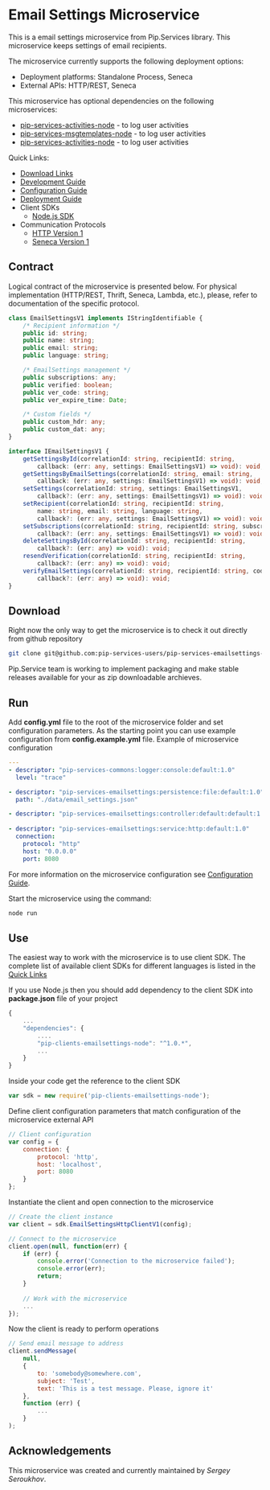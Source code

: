 # Email Settings Microservice

This is a email settings microservice from Pip.Services library. 
This microservice keeps settings of email recipients.

The microservice currently supports the following deployment options:
* Deployment platforms: Standalone Process, Seneca
* External APIs: HTTP/REST, Seneca

This microservice has optional dependencies on the following microservices:
- [pip-services-activities-node](https://github.com/pip-services-users/pip-services-activities-node) - to log user activities
- [pip-services-msgtemplates-node](https://github.com/pip-services-content/pip-services-msgtemplates-node) - to log user activities
- [pip-services-activities-node](https://github.com/pip-services-infrastructure/pip-services-emaildelivery-node) - to log user activities

<a name="links"></a> Quick Links:

* [Download Links](doc/Downloads.md)
* [Development Guide](doc/Development.md)
* [Configuration Guide](doc/Configuration.md)
* [Deployment Guide](doc/Deployment.md)
* Client SDKs
  - [Node.js SDK](https://github.com/pip-services-users/pip-clients-emailsettings-node)
* Communication Protocols
  - [HTTP Version 1](doc/HttpProtocolV1.md)
  - [Seneca Version 1](doc/SenecaProtocolV1.md)

##  Contract

Logical contract of the microservice is presented below. For physical implementation (HTTP/REST, Thrift, Seneca, Lambda, etc.),
please, refer to documentation of the specific protocol.

```typescript
class EmailSettingsV1 implements IStringIdentifiable {
    /* Recipient information */
    public id: string;
    public name: string;
    public email: string;
    public language: string;

    /* EmailSettings management */
    public subscriptions: any;
    public verified: boolean;
    public ver_code: string;
    public ver_expire_time: Date;

    /* Custom fields */
    public custom_hdr: any;
    public custom_dat: any;
}

interface IEmailSettingsV1 {
    getSettingsById(correlationId: string, recipientId: string,
        callback: (err: any, settings: EmailSettingsV1) => void): void;
    getSettingsByEmailSettings(correlationId: string, email: string,
        callback: (err: any, settings: EmailSettingsV1) => void): void;
    setSettings(correlationId: string, settings: EmailSettingsV1,
        callback?: (err: any, settings: EmailSettingsV1) => void): void;
    setRecipient(correlationId: string, recipientId: string,
        name: string, email: string, language: string,
        callback?: (err: any, settings: EmailSettingsV1) => void): void;
    setSubscriptions(correlationId: string, recipientId: string, subscriptions: any,
        callback?: (err: any, settings: EmailSettingsV1) => void): void;
    deleteSettingsById(correlationId: string, recipientId: string,
        callback?: (err: any) => void): void;
    resendVerification(correlationId: string, recipientId: string,
        callback?: (err: any) => void): void;
    verifyEmailSettings(correlationId: string, recipientId: string, code: string,
        callback?: (err: any) => void): void;
}
```

## Download

Right now the only way to get the microservice is to check it out directly from github repository
```bash
git clone git@github.com:pip-services-users/pip-services-emailsettings-node.git
```

Pip.Service team is working to implement packaging and make stable releases available for your 
as zip downloadable archieves.

## Run

Add **config.yml** file to the root of the microservice folder and set configuration parameters.
As the starting point you can use example configuration from **config.example.yml** file. 
Example of microservice configuration
```yaml
---
- descriptor: "pip-services-commons:logger:console:default:1.0"
  level: "trace"

- descriptor: "pip-services-emailsettings:persistence:file:default:1.0"
  path: "./data/email_settings.json"

- descriptor: "pip-services-emailsettings:controller:default:default:1.0"
  
- descriptor: "pip-services-emailsettings:service:http:default:1.0"
  connection:
    protocol: "http"
    host: "0.0.0.0"
    port: 8080
```
 
For more information on the microservice configuration see [Configuration Guide](Configuration.md).

Start the microservice using the command:
```bash
node run
```

## Use

The easiest way to work with the microservice is to use client SDK. 
The complete list of available client SDKs for different languages is listed in the [Quick Links](#links)

If you use Node.js then you should add dependency to the client SDK into **package.json** file of your project
```javascript
{
    ...
    "dependencies": {
        ....
        "pip-clients-emailsettings-node": "^1.0.*",
        ...
    }
}
```

Inside your code get the reference to the client SDK
```javascript
var sdk = new require('pip-clients-emailsettings-node');
```

Define client configuration parameters that match configuration of the microservice external API
```javascript
// Client configuration
var config = {
    connection: {
        protocol: 'http',
        host: 'localhost', 
        port: 8080
    }
};
```

Instantiate the client and open connection to the microservice
```javascript
// Create the client instance
var client = sdk.EmailSettingsHttpClientV1(config);

// Connect to the microservice
client.open(null, function(err) {
    if (err) {
        console.error('Connection to the microservice failed');
        console.error(err);
        return;
    }
    
    // Work with the microservice
    ...
});
```

Now the client is ready to perform operations
```javascript
// Send email message to address
client.sendMessage(
    null,
    { 
        to: 'somebody@somewhere.com',
        subject: 'Test',
        text: 'This is a test message. Please, ignore it'
    },
    function (err) {
        ...
    }
);
```

## Acknowledgements

This microservice was created and currently maintained by *Sergey Seroukhov*.

